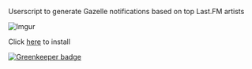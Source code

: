 Userscript to generate Gazelle notifications based on top Last.FM artists

![Imgur](http://i.imgur.com/id9wPdt.png)

Click [here](https://github.com/SavageCore/gazelle-lastfm-notifications/raw/master/src/gazelle-lastfm-notifications.user.js) to install


[![Greenkeeper badge](https://badges.greenkeeper.io/SavageCore/gazelle-lastfm-notifications.svg)](https://greenkeeper.io/)